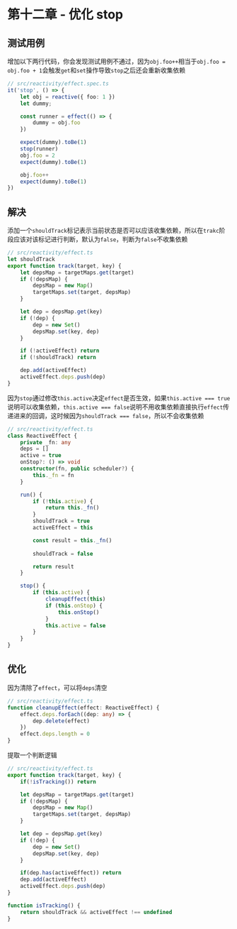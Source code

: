 <!--
 * @Author: Reiner
 * @Date: 2022-06-09 19:05:00
 * @LastEditors: Do not edit
 * @LastEditTime: 2022-06-09 19:58:51
 * @FilePath: \reiner-blog\docs\pages\mini-vue\mini-vue_12.md
 * @Description: 第十二章 - 优化 stop 
-->
# 第十二章 - 优化 stop

## 测试用例

增加以下两行代码，你会发现测试用例不通过，因为`obj.foo++`相当于`obj.foo = obj.foo + 1`会触发`get`和`set`操作导致`stop`之后还会重新收集依赖

```typescript {15-16}
// src/reactivity/effect.spec.ts
it('stop', () => {
    let obj = reactive({ foo: 1 })
    let dummy;

    const runner = effect(() => {
        dummy = obj.foo
    })

    expect(dummy).toBe(1)
    stop(runner)
    obj.foo = 2
    expect(dummy).toBe(1)

    obj.foo++
    expect(dummy).toBe(1)
})
```

## 解决

添加一个`shouldTrack`标记表示当前状态是否可以应该收集依赖，所以在`trakc`阶段应该对该标记进行判断，默认为`false`，判断为`false`不收集依赖

```typescript {2,17}
// src/reactivity/effect.ts
let shouldTrack
export function track(target, key) {
    let depsMap = targetMaps.get(target)
    if (!depsMap) {
        depsMap = new Map()
        targetMaps.set(target, depsMap)
    }

    let dep = depsMap.get(key)
    if (!dep) {
        dep = new Set()
        depsMap.set(key, dep)
    }

    if (!activeEffect) return
    if (!shouldTrack) return

    dep.add(activeEffect)
    activeEffect.deps.push(dep)
}
```

因为`stop`通过修改`this.active`决定`effect`是否生效，如果`this.active === true`说明可以收集依赖，`this.active === false`说明不用收集依赖直接执行`effect`传递进来的回调，这时候因为`shouldTrack === false`，所以不会收集依赖

```typescript {12-22}
// src/reactivity/effect.ts
class ReactiveEffect {
    private _fn: any
    deps = []
    active = true
    onStop?: () => void
    constructor(fn, public scheduler?) {
        this._fn = fn
    }

    run() {
        if (!this.active) {
            return this._fn()
        }
        shouldTrack = true
        activeEffect = this

        const result = this._fn()
        
        shouldTrack = false

        return result
    }

    stop() {
        if (this.active) {
            cleanupEffect(this)
            if (this.onStop) {
                this.onStop()
            }
            this.active = false
        }
    }
}
```

## 优化

因为清除了`effect`，可以将`deps`清空

```typescript {5}
// src/reactivity/effect.ts
function cleanupEffect(effect: ReactiveEffect) {
    effect.deps.forEach((dep: any) => {
        dep.delete(effect)
    })
    effect.deps.length = 0
}
```

提取一个判断逻辑

```typescript {3,17,22-24}
// src/reactivity/effect.ts
export function track(target, key) {
    if(!isTracking()) return

    let depsMap = targetMaps.get(target)
    if (!depsMap) {
        depsMap = new Map()
        targetMaps.set(target, depsMap)
    }

    let dep = depsMap.get(key)
    if (!dep) {
        dep = new Set()
        depsMap.set(key, dep)
    }

    if(dep.has(activeEffect)) return
    dep.add(activeEffect)
    activeEffect.deps.push(dep)
}

function isTracking() {
    return shouldTrack && activeEffect !== undefined
}
```
